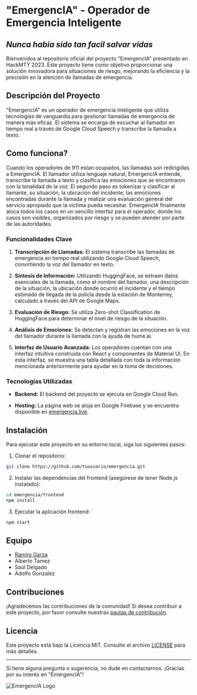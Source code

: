 # "EmergencIA" - Operador de Emergencia Inteligente

## ***Nunca habia sido tan facil salvar vidas***
Bienvenidos al repositorio oficial del proyecto "EmergencIA" presentado en HackMTY 2023. Este proyecto tiene como objetivo proporcionar una solución innovadora para situaciones de riesgo, mejorando la eficiencia y la precisión en la atención de llamadas de emergencia. 

## Descripción del Proyecto

"EmergencIA" es un operador de emergencia inteligente que utiliza tecnologías de vanguardia para gestionar llamadas de emergencia de manera más eficaz. El sistema se encarga de escuchar al llamador en tiempo real a través de Google Cloud Speech y transcribe la llamada a texto.

## Como funciona?
Cuando los operadores de 911 estan ocupados, las llamadas son redirigidas a EmergencIA.
El llamador utiliza lenguaje natural, EmergencIA entiende, transcribe la llamada a texto y clasifica las emociones que se encontraron con la tonalidad de la voz.
El segundo paso es tokenizar y clasificar al llamante, su situación, la ubicación del incidente, las emociones encontradas durante la llamada y realizar una evaluación general del servicio apropiado que la víctima pueda necesitar.
EmergencIA finalmente aloca todos los casos en un sencillo interfaz para el operador, donde los casos son visibles, organizados por riesgo y se pueden atender por parte de las autoridades.

### Funcionalidades Clave

1. **Transcripción de Llamadas:** El sistema transcribe las llamadas de emergencia en tiempo real utilizando Google Cloud Speech, convirtiendo la voz del llamador en texto.

2. **Síntesis de Información:** Utilizando HuggingFace, se extraen datos esenciales de la llamada, como el nombre del llamador, una descripción de la situación, la ubicación donde ocurrió el incidente y el tiempo estimado de llegada de la policía desde la estación de Monterrey, calculado a través del API de Google Maps.

3. **Evaluación de Riesgo:** Se utiliza Zero-shot Classification de HuggingFace para determinar el nivel de riesgo de la situación.

4. **Análisis de Emociones:** Se detectan y registran las emociones en la voz del llamador durante la llamada con la ayuda de hume.ai.

5. **Interfaz de Usuario Avanzada:** Los operadores cuentan con una interfaz intuitiva construida con React y componentes de Material UI. En esta interfaz, se muestra una tabla detallada con toda la información mencionada anteriormente para ayudar en la toma de decisiones.

### Tecnologías Utilizadas

- **Backend:** El backend del proyecto se ejecuta en Google Cloud Run.

- **Hosting:** La página web se aloja en Google Firebase y se encuentra disponible en [emergencia.live](https://emergencia.live).

## Instalación

Para ejecutar este proyecto en su entorno local, siga los siguientes pasos:

1. Clonar el repositorio:

```bash
git clone https://github.com/tuusuario/emergencia.git
```

2. Instalar las dependencias del frontend (asegúrese de tener Node.js instalado):

```bash
cd emergencia/frontend
npm install
```

3. Ejecutar la aplicación frontend:

```bash
npm start
```

## Equipo

- [Ramiro Garza](https://github.com/garrza)
- Alberto Tamez
- Saul Delgado
- Adolfo Gonzalez

## Contribuciones

¡Agradecemos las contribuciones de la comunidad! Si desea contribuir a este proyecto, por favor consulte nuestras [pautas de contribución](CONTRIBUTING.md).

## Licencia

Este proyecto está bajo la Licencia MIT. Consulte el archivo [LICENSE](LICENSE) para más detalles.

---

Si tiene alguna pregunta o sugerencia, no dude en contactarnos. ¡Gracias por su interés en "EmergencIA"!

![EmergencIA Logo](logo.png)
